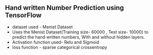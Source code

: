 ## Hand written Number Prediction using TensorFlow 
- dataset used - Menist Dataset
- Uses the Menist Dataset(Training size- 60000 , Test size- 10000) to predict the hand written numbers, With and without hidden layers.
- Activation function used- Relu and Sigmoid
- loss function - sparse categorical crossentropy
